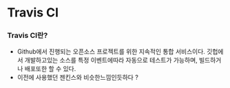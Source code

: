# Travis CI

### Travis CI란?
- Github에서 진행되는 오픈소스 프로젝트를 위한 지속적인 통합 서비스이다. 깃헙에서 개발하고있는 소스를 
특정 이벤트에따라 자동으로 테스트가 가능하며, 빌드하거나 배포또한 할 수 있다.
- 이전에 사용했던 젠킨스와 비슷한느낌인듯하다 ?